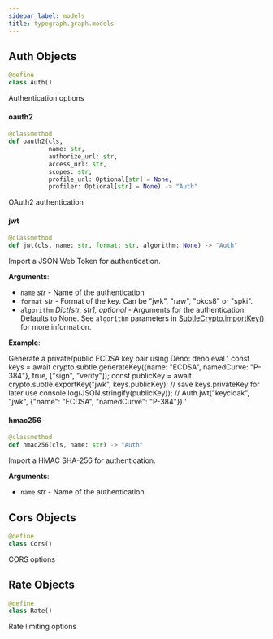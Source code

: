 ```yaml
---
sidebar_label: models
title: typegraph.graph.models
---
```


## Auth Objects

```python
@define
class Auth()
```

Authentication options

#### oauth2

```python
@classmethod
def oauth2(cls,
           name: str,
           authorize_url: str,
           access_url: str,
           scopes: str,
           profile_url: Optional[str] = None,
           profiler: Optional[str] = None) -> "Auth"
```

OAuth2 authentication

#### jwt

```python
@classmethod
def jwt(cls, name: str, format: str, algorithm: None) -> "Auth"
```

Import a JSON Web Token for authentication.

**Arguments**:

- `name` _str_ - Name of the authentication
- `format` _str_ - Format of the key. Can be "jwk", "raw", "pkcs8" or "spki".
- `algorithm` _Dict[str, str], optional_ - Arguments for the authentication. Defaults to None. See `algorithm` parameters in [SubtleCrypto.importKey()](https://developer.mozilla.org/en-US/docs/Web/API/SubtleCrypto/importKey) for more information.
  

**Example**:

  Generate a private/public ECDSA key pair using Deno:
  deno eval '
  const keys = await crypto.subtle.generateKey({name: "ECDSA", namedCurve: "P-384"}, true, ["sign", "verify"]);
  const publicKey = await crypto.subtle.exportKey("jwk", keys.publicKey);
  // save keys.privateKey for later use
  console.log(JSON.stringify(publicKey));
  // Auth.jwt("keycloak", "jwk", {"name": "ECDSA", "namedCurve": "P-384"})
  '

#### hmac256

```python
@classmethod
def hmac256(cls, name: str) -> "Auth"
```

Import a HMAC SHA-256 for authentication.

**Arguments**:

- `name` _str_ - Name of the authentication

## Cors Objects

```python
@define
class Cors()
```

CORS options

## Rate Objects

```python
@define
class Rate()
```

Rate limiting options
